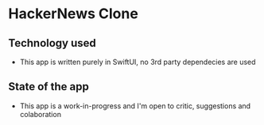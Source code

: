 #  HackerNews Clone

## Technology used
* This app is written purely in SwiftUI, no 3rd party dependecies are used

## State of the app
* This app is a work-in-progress and I'm open to critic, suggestions and colaboration
